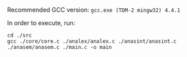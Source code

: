 Recommended GCC version: `gcc.exe (TDM-2 mingw32) 4.4.1`

In order to execute, run:
```
cd ./src
gcc ./core/core.c ./analex/analex.c ./anasint/anasint.c ./anasem/anasem.c ./main.c -o main
```